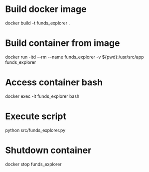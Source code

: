 # Build docker image
docker build -t funds_explorer .

# Build container from image
docker run -itd --rm --name funds_explorer -v ${pwd}:/usr/src/app funds_explorer

# Access container bash
docker exec -it funds_explorer bash

# Execute script
python src/funds_explorer.py

# Shutdown container
docker stop funds_explorer